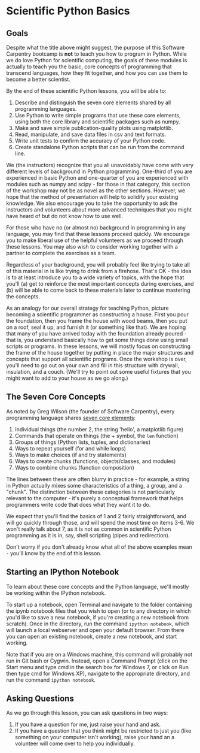 Scientific Python Basics
========================

Goals
-----

Despite what the title above might suggest, the purpose of this Software 
Carpentry bootcamp is __not__ to teach you how to program in Python. While we 
do love Python for scientific computing, the goals of these modules is actually 
to teach you the basic, core concepts of programming that transcend languages, 
how they fit together, and how you can use them to become a better scientist.

By the end of these scientific Python lessons, you will be able to:

1.	Describe and distinguish the seven core elements shared by all programming 
	languages.
2.	Use Python to write simple programs that use these core elements, using 
	both the core library and scientific packages such as numpy.
3.	Make and save simple publication-quality plots using matplotlib.
4.	Read, manipulate, and save data files in csv and text formats.
5.	Write unit tests to confirm the accuracy of your Python code.
6.	Create standalone Python scripts that can be run from the command line.

We (the instructors) recognize that you all unavoidably have come with very 
different levels of background in Python programming. One-third of you are 
experienced in basic Python and one-quarter of you are experienced with modules 
such as numpy and scipy - for those in that category, this section of the 
workshop may not be as novel as the other sections. However, we hope that the 
method of presentation will help to solidify your existing knowledge. We also 
encourage you to take the opportunity to ask the instructors and volunteers 
about more advanced techniques that you might have heard of but do not know how 
to use well.

For those who have no (or almost no) background in programming in any language, 
you may find that these lessons proceed quickly. We encourage you to make 
liberal use of the helpful volunteers as we proceed through these lessons. You 
may also wish to consider working together with a partner to complete the 
exercises as a team.

Regardless of your background, you will probably feel like trying to take all 
of this material in is like trying to drink from a firehose. That's OK - the 
idea is to at least introduce you to a wide variety of topics, with the hope 
that you'll (a) get to reinforce the most important concepts during exercises, 
and (b) will be able to come back to these materials later to continue 
mastering the concepts.

As an analogy for our overall strategy for teaching Python, picture becoming a 
scientific programmer as constructing a house. First you pour the foundation, 
then you frame the house with wood beams, then you put on a roof, seal it up, 
and furnish it (or something like that). We are hoping that many of you have 
arrived today with the foundation already poured - that is, you understand 
basically how to get some things done using small scripts or programs. In these 
lessons, we will mostly focus on constructing the frame of the house together 
by putting in place the major structures and concepts that support all 
scientific programs. Once the workshop is over, you'll need to go out on your 
own and fill in this structure with drywall, insulation, and a couch. (We'll 
try to point out some useful fixtures that you might want to add to your house 
as we go along.)

The Seven Core Concepts
-----------------------

As noted by Greg Wilson (the founder of Software Carpentry), every programming 
language shares [seven core elements][1]:

1.	Individual things (the number 2, the string 'hello', a matplotlib figure)
2.	Commands that operate on things (the + symbol, the `len` function)
3.	Groups of things (Python lists, tuples, and dictionaries)
4.	Ways to repeat yourself (for and while loops)
5.	Ways to make choices (if and try statements)
6.	Ways to create chunks (functions, objects/classes, and modules)
7.	Ways to combine chunks (function composition)

The lines between these are often blurry in practice - for example, a string in 
Python actually mixes some characteristics of a thing, a group, and a "chunk". 
The distinction between these categories is not particularly relevant to the 
computer - it's purely a conceptual framework that helps programmers write code 
that does what they want it to do.

We expect that you'll find the basics of 1 and 2 fairly straightforward, and 
will go quickly through those, and will spend the most time on items 3-6. We 
won't really talk about 7, as it is not as common in scientific Python 
programming as it is in, say, shell scripting (pipes and redirection).

Don't worry if you don't already know what all of the above examples mean - 
you'll know by the end of this lesson.

Starting an IPython Notebook
----------------------------

To learn about these core concepts and the Python language, we'll mostly be 
working within the IPython notebook.

To start up a notebook, open Terminal and navigate to the folder containing the 
ipynb notebook files that you wish to open (or to any directory in which you'd 
like to save a new notebook, if you're creating a new notebook from scratch). 
Once in the directory, run the command `ipython notebook`, which will launch a 
local webserver and open your default browser. From there you can open an 
existing notebook, create a new notebook, and start working.

Note that if you are on a Windows machine, this command will probably not run 
in Git bash or Cygwin. Instead, open a Command Prompt (click on the Start menu 
and type cmd in the search box for Windows 7, or click on Run then type cmd for 
Windows XP), navigate to the appropriate directory, and run the command 
`ipython notebook`.

Asking Questions
----------------

As we go through this lesson, you can ask questions in two ways:

1.	If you have a question for me, just raise your hand and ask.
2.	If you have a question that you think might be restricted to just you (like 
	something on your computer isn't working), raise your hand an a volunteer 
	will come over to help you individually.



[1]: 
http://software-carpentry.org/2012/08/applying-pedagogical-principles-in-this-course/
